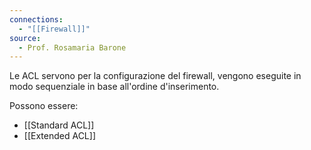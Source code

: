 ```yaml
---
connections:
  - "[[Firewall]]"
source:
  - Prof. Rosamaria Barone
---
```

Le ACL servono per la configurazione del firewall, vengono eseguite in modo sequenziale in base all'ordine d'inserimento.

Possono essere:
- [[Standard ACL]]
- [[Extended ACL]]